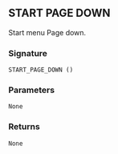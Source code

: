## START PAGE DOWN

Start menu Page down.


### Signature

`START_PAGE_DOWN ()`


### Parameters

`None`


### Returns

`None
`